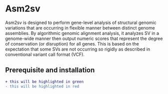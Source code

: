 # Asm2sv

Asm2sv is designed to perform gene-level analysis of structural genomic variations that are occurring in flexible manner between distinct genome assemblies. By algorithmic genomic alignment analysis, it analyzes SV in a genome-wide manner then output numeric scores that represent the degree of conservation (or disruption) for all genes. This is based on the expectation that some SVs are not occurring so rigidly as described in conventional variant call format (VCF).  



## Prerequisite and installation

```diff
+ this will be highlighted in green
- this will be highlighted in red
```
